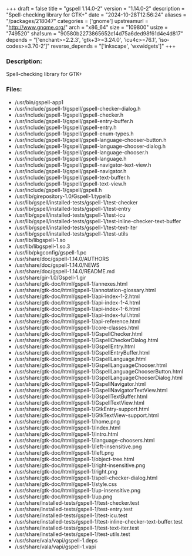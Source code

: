 +++
draft = false
title = "gspell 1.14.0-2"
version = "1.14.0-2"
description = "Spell-checking library for GTK+"
date = "2024-10-28T12:56:24"
aliases = "/packages/218047"
categories = ['gnome']
upstreamurl = "http://www.gnome.org/"
arch = "x86_64"
size = "109800"
usize = "749520"
sha1sum = "90580b2273865652c14d75a6ded98f61d4e4d817"
depends = "['enchant>=2.2.3', 'gtk+3>=3.24.0', 'icu4c>=76.1', 'iso-codes>=3.70-2']"
reverse_depends = "['inkscape', 'wxwidgets']"
+++
### Description: 
Spell-checking library for GTK+

### Files: 
* /usr/bin/gspell-app1
* /usr/include/gspell-1/gspell/gspell-checker-dialog.h
* /usr/include/gspell-1/gspell/gspell-checker.h
* /usr/include/gspell-1/gspell/gspell-entry-buffer.h
* /usr/include/gspell-1/gspell/gspell-entry.h
* /usr/include/gspell-1/gspell/gspell-enum-types.h
* /usr/include/gspell-1/gspell/gspell-language-chooser-button.h
* /usr/include/gspell-1/gspell/gspell-language-chooser-dialog.h
* /usr/include/gspell-1/gspell/gspell-language-chooser.h
* /usr/include/gspell-1/gspell/gspell-language.h
* /usr/include/gspell-1/gspell/gspell-navigator-text-view.h
* /usr/include/gspell-1/gspell/gspell-navigator.h
* /usr/include/gspell-1/gspell/gspell-text-buffer.h
* /usr/include/gspell-1/gspell/gspell-text-view.h
* /usr/include/gspell-1/gspell/gspell.h
* /usr/lib/girepository-1.0/Gspell-1.typelib
* /usr/lib/gspell/installed-tests/gspell-1/test-checker
* /usr/lib/gspell/installed-tests/gspell-1/test-entry
* /usr/lib/gspell/installed-tests/gspell-1/test-icu
* /usr/lib/gspell/installed-tests/gspell-1/test-inline-checker-text-buffer
* /usr/lib/gspell/installed-tests/gspell-1/test-text-iter
* /usr/lib/gspell/installed-tests/gspell-1/test-utils
* /usr/lib/libgspell-1.so
* /usr/lib/libgspell-1.so.3
* /usr/lib/pkgconfig/gspell-1.pc
* /usr/share/doc/gspell-1.14.0/AUTHORS
* /usr/share/doc/gspell-1.14.0/NEWS
* /usr/share/doc/gspell-1.14.0/README.md
* /usr/share/gir-1.0/Gspell-1.gir
* /usr/share/gtk-doc/html/gspell-1/annexes.html
* /usr/share/gtk-doc/html/gspell-1/annotation-glossary.html
* /usr/share/gtk-doc/html/gspell-1/api-index-1-2.html
* /usr/share/gtk-doc/html/gspell-1/api-index-1-4.html
* /usr/share/gtk-doc/html/gspell-1/api-index-1-6.html
* /usr/share/gtk-doc/html/gspell-1/api-index-full.html
* /usr/share/gtk-doc/html/gspell-1/api-reference.html
* /usr/share/gtk-doc/html/gspell-1/core-classes.html
* /usr/share/gtk-doc/html/gspell-1/GspellChecker.html
* /usr/share/gtk-doc/html/gspell-1/GspellCheckerDialog.html
* /usr/share/gtk-doc/html/gspell-1/GspellEntry.html
* /usr/share/gtk-doc/html/gspell-1/GspellEntryBuffer.html
* /usr/share/gtk-doc/html/gspell-1/GspellLanguage.html
* /usr/share/gtk-doc/html/gspell-1/GspellLanguageChooser.html
* /usr/share/gtk-doc/html/gspell-1/GspellLanguageChooserButton.html
* /usr/share/gtk-doc/html/gspell-1/GspellLanguageChooserDialog.html
* /usr/share/gtk-doc/html/gspell-1/GspellNavigator.html
* /usr/share/gtk-doc/html/gspell-1/GspellNavigatorTextView.html
* /usr/share/gtk-doc/html/gspell-1/GspellTextBuffer.html
* /usr/share/gtk-doc/html/gspell-1/GspellTextView.html
* /usr/share/gtk-doc/html/gspell-1/GtkEntry-support.html
* /usr/share/gtk-doc/html/gspell-1/GtkTextView-support.html
* /usr/share/gtk-doc/html/gspell-1/home.png
* /usr/share/gtk-doc/html/gspell-1/index.html
* /usr/share/gtk-doc/html/gspell-1/intro.html
* /usr/share/gtk-doc/html/gspell-1/language-choosers.html
* /usr/share/gtk-doc/html/gspell-1/left-insensitive.png
* /usr/share/gtk-doc/html/gspell-1/left.png
* /usr/share/gtk-doc/html/gspell-1/object-tree.html
* /usr/share/gtk-doc/html/gspell-1/right-insensitive.png
* /usr/share/gtk-doc/html/gspell-1/right.png
* /usr/share/gtk-doc/html/gspell-1/spell-checker-dialog.html
* /usr/share/gtk-doc/html/gspell-1/style.css
* /usr/share/gtk-doc/html/gspell-1/up-insensitive.png
* /usr/share/gtk-doc/html/gspell-1/up.png
* /usr/share/installed-tests/gspell-1/test-checker.test
* /usr/share/installed-tests/gspell-1/test-entry.test
* /usr/share/installed-tests/gspell-1/test-icu.test
* /usr/share/installed-tests/gspell-1/test-inline-checker-text-buffer.test
* /usr/share/installed-tests/gspell-1/test-text-iter.test
* /usr/share/installed-tests/gspell-1/test-utils.test
* /usr/share/vala/vapi/gspell-1.deps
* /usr/share/vala/vapi/gspell-1.vapi
